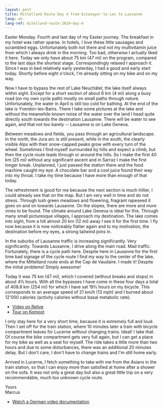 ```yaml
---
layout: post
title: Mittelland Route Day 4 from Estavayer-le-Lac to Lausanne
lang: en
lang-ref: mitelland-route-2019-day-4
---
```


Easter Monday. Fourth and last day of my Easter journey. The breakfast in my hotel was rather sparse. In hotels, I love these little sausages and scrambled eggs. Unfortunately both not there and not my multivitamin juice from which I always drink in the morning. Too bad, otherwise I actually liked it here. Today we only have about 75 km (47 mi) on the program, compared to the last days the shortest stage. Correspondingly relaxed I approach it. Since I was in bed relatively early yesterday, I had a good and early start today. Shortly before eight o'clock, I'm already sitting on my bike and on my way.

Now I have to bypass the rest of Lake Neuchâtel, the lake itself always within sight. Except for a short section of about 6 km (4 mi) along a busy road (on my own cycle path) mostly on small paths through nature. Unfortunately, the water in April is still too cold for bathing. At the end of the lake is Yverdon-les-Bains. There I take some pictures at the lake and without the meanwhile known noise of the water over the land I head quite directly south towards the destination Lausanne. There will be water to see again, and that not too barely -- Lausanne is on Lake Geneva.

Between meadows and fields, you pass through an agricultural landscape. In the north, the Jura arc is still present, while in the south, the clearly visible Alps with their snow-capped peaks grow with every turn of the wheel. Sometimes I find myself surrounded by hills and expect a climb, but then the cycle route leads through or around the hills. So I make the first 40 km (25 mi) without any significant ascent and in Sarraz I make the first longer break. Unplanned, I just passed the station there and the food machine caught my eye. A chocolate bar and a cool juice found their way into my throat. I take my time because I have more than enough of that today.

The refreshment is good for me because the next section is much hillier, I could already see that on the map. But I am very well in time and do not stress. Through lush green meadows and flowering, fragrant rapeseed it goes on and on towards Lausanne. On the slopes, there are more and more vines to be found. The climate around Lake Geneva is ideal for this. Through many small picturesque villages, I approach my destination. The lake comes into sight, from a hill almost 20 km (12 mi) away I see it for the first time. I fly now because it is now noticeably flatter again and to my motivation, the destination before my eyes, a strong tailwind joins in.

In the suburbs of Lausanne traffic is increasing significantly. Very significantly. Towards Lausanne, I drive along the main road. Mad traffic. Fortunately, there is a cycle path here. Despite here in Lausanne for the first time bad signage of the cycle route I find my way to the center of the lake, where the Mittelland route ends at the Cap de Vaudaire. I made it! Despite the initial problems! Simply awesome!

Today it was 75 km (47 mi), which I covered (without breaks and stops) in about 4½ hours. With all the bypasses I have come in these four days a total of 408.8 km (254 mi) for which I have sat 19½ hours on my bicycle. This corresponds to an average speed of 21 km/h (13 mph) and I burned about 12'000 calories (activity calories without basal metabolic rate).

  - [Video on Relive](https://www.relive.cc/view/g33392608161)
  - [Tour on Komoot](https://www.komoot.com/tour/63700633/zoom)

I only stay here for a very short time, because it is extremely full and loud. Then I set off for the train station, where 10 minutes later a train with bicycle compartment leaves for Lucerne without changing trains. Ideal! I take that. Of course the bike compartment gets very full again, but I can get a place for my bike as well as a seat for myself. The ride takes a little more than two hours and due to some disturbances, there was an additional 20 minutes delay. But I don't care, I don't have to change trains and I'm still home early.

Arrived in Lucerne, I fetch something to take with me from the Asians in the train station, so that I can enjoy more than satisfied at home after a shower on the sofa. It was not only a great day but also a great little trip on a very recommendable, much too unknown cycle route.

Yours  
Marcus

- [Watch a German video documentation](/en/2019/04/27/Mittelland-Route-Video/)
